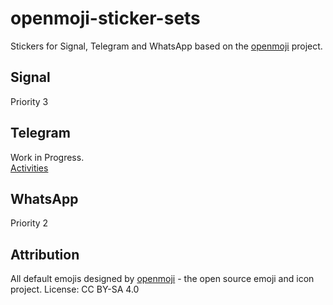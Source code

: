 # openmoji-sticker-sets
Stickers for Signal, Telegram and WhatsApp based on the [openmoji](https://github.com/hfg-gmuend/openmoji) project.

## Signal
Priority 3

## Telegram
Work in Progress.  
[Activities](https://t.me/addstickers/OpenMojiActivities>Activities)

## WhatsApp
Priority 2

## Attribution
All default emojis designed by [openmoji](https://github.com/hfg-gmuend/openmoji) - the open source emoji and icon project. License: CC BY-SA 4.0
